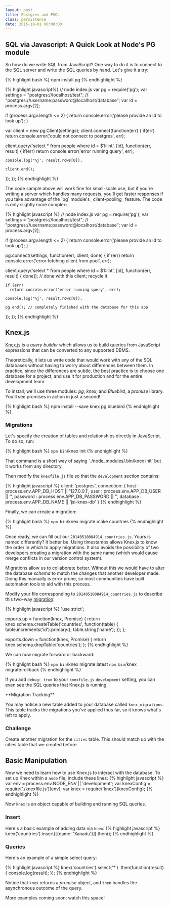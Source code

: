 ```yaml
---
layout: post
title: Postgres and PSQL
class: persistence
date: 2015-10-01 00:00:00
---
```


## SQL via Javascript: A Quick Look at Node's PG module

So how do we write SQL from JavaScript? One way to do it is to connect to the SQL server and write the SQL queries by hand. Let's give it a try:

{% highlight bash %}
npm install pg
{% endhighlight %}

{% highlight javascript%}
// node index.js
var pg = require('pg');
var settings = "postgres://localhost/test"; // "postgres://username:password@localhost/database";
var id = process.argv[2];

if (process.argv.length <= 2) { return console.error('please provide an id to look up'); }

var client = new pg.Client(settings);
client.connect(function(err) {
  if(err)
    return console.error('could not connect to postgres', err);

  client.query('select * from people where id = $1::int', [id], function(err, result) {
    if(err)
      return console.error('error running query', err);

    console.log('%j', result.rows[0]);

    client.end();
  });
});
{% endhighlight %}

<aside>
The code sample above will work fine for small-scale use, but if you're writing a server which handles many requests, you'll get faster responses if you take advantage of the `pg` module's _client-pooling_ feature.  The code is only slightly more complex:

{% highlight javascript %}
// node index.js
var pg = require('pg');
var settings = "postgres://localhost/test"; // "postgres://username:password@localhost/database";
var id = process.argv[2];

if (process.argv.length <= 2) { return console.error('please provide an id to look up'); }

pg.connect(settings, function(err, client, done) {
  if (err)
    return console.error('error fetching client from pool', err);

  client.query('select * from people where id = $1::int', [id], function(err, result) {
    done(); // done with this client; recycle it

    if (err)
      return console.error('error running query', err);

    console.log('%j', result.rows[0]);

    pg.end(); // completely finished with the database for this app
  });
});
{% endhighlight %}
</aside>

## Knex.js

[Knex.js][knex] is a _query builder_ which allows us to build queries from JavaScript expressions that can be converted to any supported DBMS.

Theoretically, it lets us write code that would work with any of the SQL databases without having to worry about differences between them. In practice, since the differences are subtle, the best practice is to choose one database for a project, and use it for production and for the entire development team.

To install, we'll use three modules: _pg_, _knex_, and _Bluebird_, a _promise_ library. You'll see promises in action in just a second!

{% highlight bash %}
npm install --save knex pg bluebird
{% endhighlight %}

### Migrations

Let's specify the creation of tables and relationships directly in JavaScript. To do so, run:

{% highlight bash %}
`npm bin`/knex init
{% endhighlight %}

<aside>
That command is a short way of saying
`./node_modules/.bin/knex init`
but it works from any directory.
</aside>

Then modify the `knexfile.js` file so that the `development` section contains:

{% highlight javascript %}
client: 'postgres',
connection: {
  host     : process.env.APP_DB_HOST     || '127.0.0.1',
  user     : process.env.APP_DB_USER     || '',
  password : process.env.APP_DB_PASSWORD || '',
  database : process.env.APP_DB_NAME     || 'jsi-knex-db'
}
{% endhighlight %}

Finally, we can create a migration:

{% highlight bash %}
`npm bin`/knex migrate:make countries
{% endhighlight %}

Once ready, we can fill out our `20140510084914_countries.js`. Yours is named differently? It better be. Using timestamps allows Knex.js to know the order in which to apply migrations. It also avoids the possibility of two developers creating a migration with the same name (which would cause merge conflicts in our version control system).

Migrations allow us to collaborate better. Without this we would have to alter the database _schema_ to match the changes that another developer made. Doing this manually is error prone, so most communities have built automation tools to aid with this process.

Modify your file corresponding to `20140510084914_countries.js` to describe this two-way [migration][knex-schema]:

{% highlight javascript %}
'use strict';

exports.up = function(knex, Promise) {
  return knex.schema.createTable('countries', function(table) {
    table.increments('id').primary();
    table.string('name');
  });
};

exports.down = function(knex, Promise) {
  return knex.schema.dropTable('countries');
};
{% endhighlight %}

We can now migrate forward or backward:

{% highlight bash %}
`npm bin`/knex migrate:latest
`npm bin`/knex migrate:rollback
{% endhighlight %}

If you add `debug: true` to your `knexfile.js` `development` setting, you can even see the SQL queries that Knex.js is running.

<aside>
**Migration Tracking**

You may notice a new table added to your database called `knex_migrations`. This table tracks the migrations you've applied thus far, so it knows what's left to apply.
</aside>

### Challenge

Create another migration for the `cities` table. This should match up with the cities table that we created before.

## Basic Manipulation

Now we need to learn how to use Knex.js to interact with the database.
To set up Knex within a `node` file, include these lines:
{% highlight javascript %}
var env = process.env.NODE_ENV || 'development';
var knexConfig = require('./knexfile.js')[env];
var knex = require('knex')(knexConfig);
{% endhighlight %}

Now `knex` is an object capable of building and running SQL queries.


### Insert

Here's a basic example of adding data via `knex`:
{% highlight javascript %}
knex('countries').insert([{name: 'Xanadu'}]).then();
{% endhighlight %}


### Queries

Here's an example of a simple select query:

{% highlight javascript %}
knex('countries').select('*')
  .then(function(result) {
    console.log(result);
  });
{% endhighlight %}

Notice that `knex` returns a _promise_ object, and `then` handles the asynchronous outcome of the query.

<aside>
More examples coming soon; watch this space!
</aside>

[bookshelf]: http://bookshelfjs.org
[postgres]: http://www.postgresql.org
[postgres-datatype-docs]: http://www.postgresql.org/docs/9.4/static/datatype.html
[knex]: http://knexjs.org
[knex-schema]: http://knexjs.org/#Schema
[atwood-join]: http://blog.codinghorror.com/a-visual-explanation-of-sql-joins/
